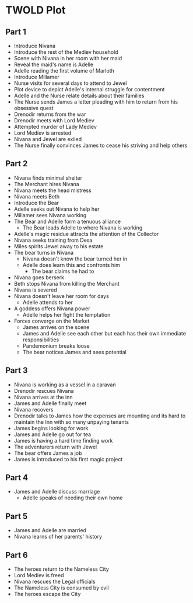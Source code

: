 # TWOLD Plot

## Part 1

* Introduce Nivana
* Introduce the rest of the Mediev household
* Scene with Nivana in her room with her maid
* Reveal the maid's name is Adelle
* Adelle reading the first volume of Marloth
* Introduce Millamer
* Nurse visits for several days to attend to Jewel
* Plot device to depict Adelle's internal struggle for contentment
* Adelle and the Nurse relate details about their families
* The Nurse sends James a letter pleading with him to return from his obsessive quest
* Drenodir returns from the war
* Drenodir meets with Lord Mediev
* Attempted murder of Lady Mediev
* Lord Mediev is arrested
* Nivana and Jewel are exiled
* The Nurse finally convinces James to cease his striving and help others

## Part 2

- Nivana finds minimal shelter
- The Merchant hires Nivana
- Nivana meets the head mistress
- Nivana meets Beth
- Introduce the Bear
- Adelle seeks out Nivana to help her
- Millamer sees Nivana working
- The Bear and Adelle form a tenuous alliance
  - The Bear leads Adelle to where Nivana is working
- Adelle's magic residue attracts the attention of the Collector
- Nivana seeks training from Desa
- Miles spirits Jewel away to his estate
- The bear turns in Nivana
  - Nivana doesn't know the bear turned her in
  - Adelle does learn this and confronts him
    - The bear claims he had to
- Nivana goes berserk
- Beth stops Nivana from killing the Merchant
- Nivana is severed
- Nivana doesn't leave her room for days
  - Adelle attends to her
- A goddess offers Nivana power
  - Adelle helps her fight the temptation
- Forces converge on the Market
  - James arrives on the scene
  - James and Adelle see each other but each has their own immediate responsibilities
  - Pandemonium breaks loose
  - The bear notices James and sees potential

## Part 3

* Nivana is working as a vessel in a caravan
* Drenodir rescues Nivana
* Nivana arrives at the inn
* James and Adelle finally meet
* Nivana recovers
* Drenodir talks to James how the expenses are mounting and its hard to maintain the Inn with so many unpaying tenants
* James begins looking for work
* James and Adelle go out for tea
* James is having a hard time finding work
* The adventurers return with Jewel
* The bear offers James a job
* James is introduced to his first magic project

## Part 4

* James and Adelle discuss marriage
  * Adelle speaks of needing their own home


## Part 5

* James and Adelle are married
* Nivana learns of her parents' history

## Part 6

- The heroes return to the Nameless City
- Lord Mediev is freed
- Nivana rescues the Legal officials
- The Nameless City is consumed by evil
- The heroes escape the City
